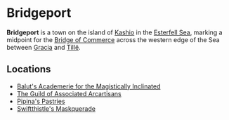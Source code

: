 # Bridgeport

**Bridgeport** is a town on the island of [Kashio](../../../../ch-4-esterfell-gazetteer/lenya/esterfell-sea/kashio.md) in the [Esterfell Sea](../../../../ch-4-esterfell-gazetteer/lenya/esterfell-sea/esterfell-sea.md), marking a midpoint for the [Bridge of Commerce](../road-of-commerce.md) across the western edge of the Sea between [Gracia](../gracia.md) and [Tillë](../tille.md).

## Locations

- [Balut's Academerie for the Magistically Inclinated](../../../../ch-2-people-of-mote/organizations/baluts-academerie/baluts-academerie.md)
- [The Guild of Associated Arcartisans](../../../../ch-2-people-of-mote/organizations/arcartisans/arcartisans.md)
- [Pipina's Pastries](../../../../ch-2-people-of-mote/organizations/pipinas-pastries.md)
- [Swiftthistle's Maskquerade](../../../../ch-2-people-of-mote/organizations/swiftthistles-maskquerade.md)
